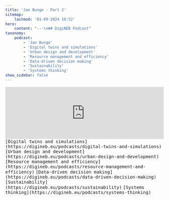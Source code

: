 ```yaml
---
title: 'Jan Bunge - Part 2'
sitemap:
    lastmod: '01-09-2024 10:52'
hero:
    content: "---\n## DigiNEB Podcast"
taxonomy:
    podcast:
        - 'Jan Bunge'
        - 'Digital twins and simulations'
        - 'Urban design and development'
        - 'Resource management and efficiency'
        - 'Data-driven decision making'
        - 'Sustainability'
        - 'Systems thinking'
show_sidebar: false
---
```


<iframe width="100%" height="166" scrolling="no" frameborder="no" allow="autoplay" src="https://w.soundcloud.com/player/?url=https%3A//api.soundcloud.com/tracks/1908108635&color=%234b4815&auto_play=false&hide_related=false&show_comments=true&show_user=true&show_reposts=false&show_teaser=false"></iframe>
<kbd>[Digital twins and simulations](https://digineb.eu/podcasts/digital-twins-and-simulations)</kbd>
<kbd>[Urban design and development](https://digineb.eu/podcasts/urban-design-and-development)</kbd>
<kbd>[Resource management and efficiency](https://digineb.eu/podcasts/resource-management-and-efficiency)</kbd>
<kbd>[Data-driven decision making](https://digineb.eu/podcasts/data-driven-decision-making)</kbd>
<kbd>[Sustainability](https://digineb.eu/podcasts/sustainability)</kbd>
<kbd>[Systems thinking](https://digineb.eu/podcasts/systems-thinking)</kbd>